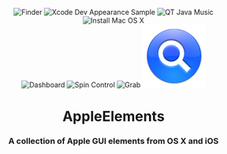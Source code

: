 <p align="center">
	<img src="https://raw.githubusercontent.com/Hucz89/AppleElements/refs/heads/main/develop/repo/resources/Finder.png" alt="Finder"/>
	<img src="https://raw.githubusercontent.com/Hucz89/AppleElements/refs/heads/main/develop/repo/resources/AppearanceSample.png" alt="Xcode Dev Appearance Sample"/>
	<img src="https://raw.githubusercontent.com/Hucz89/AppleElements/refs/heads/main/develop/repo/resources/Music.png" alt="QT Java Music"/>
	<img src="https://raw.githubusercontent.com/Hucz89/AppleElements/refs/heads/main/develop/repo/resources/Install%20Mac%20OS%20X.png" alt="Install Mac OS X"/>
<br />
	<img src="https://raw.githubusercontent.com/Hucz89/AppleElements/refs/heads/main/develop/repo/resources/Dashboard.png" alt="Dashboard"/>
	<img src="https://raw.githubusercontent.com/Hucz89/AppleElements/refs/heads/main/develop/repo/resources/SpinControl.png" alt="Spin Control"/>
	<img src="https://raw.githubusercontent.com/Hucz89/AppleElements/refs/heads/main/develop/repo/resources/Grab.png" alt="Grab"/>
	<img src="develop/repo/resources/Spotlight.png" alt="Spotlight"/>
</p>

<h1 align="center">AppleElements</h1>

<h3 align="center">A collection of Apple GUI elements from OS X and iOS</h3>
